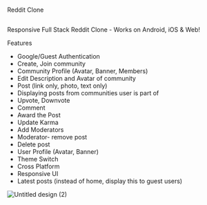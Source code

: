 ####
Reddit Clone
##
Responsive Full Stack Reddit Clone - Works on Android, iOS & Web!

Features
* Google/Guest Authentication
* Create, Join community
* Community Profile (Avatar, Banner, Members)
* Edit Description and Avatar of community
* Post (link only, photo, text only)
* Displaying posts from communities user is part of
* Upvote, Downvote
* Comment
* Award the Post
* Update Karma
* Add Moderators
* Moderator- remove post
* Delete post
* User Profile (Avatar, Banner)
* Theme Switch
* Cross Platform
* Responsive UI
* Latest posts (instead of home, display this to guest users)

![Untitled design (2)](https://user-images.githubusercontent.com/87580734/213847318-0d8bc5bb-770a-401f-bd08-501bd454aa20.png)
